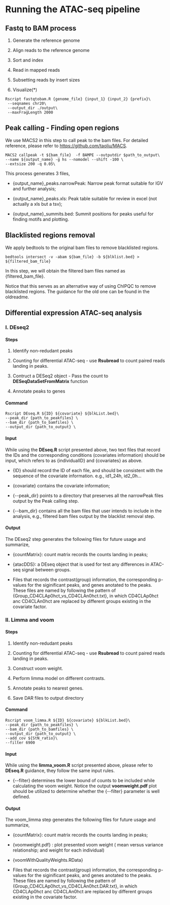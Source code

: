 # Running the ATAC-seq pipeline

## Fastq to BAM process

1. Generate the reference genome

2. Align reads to the reference genome

3. Sort and index

4. Read in mapped reads

5. Subsetting reads by insert sizes

6. Visualize(*)

```{r,eval=FALSE}
Rscript fastqtobam.R {genome_file} {input_1} {input_2} {prefix}\
 --seqnames chr20\
 --output_dir ./output\
 --maxFragLength 2000 
```


## Peak calling - Finding open regions

We use MACS2 in this step to call peak to the bam files. For detailed reference, please refer to https://github.com/taoliu/MACS.

```{r,eval=FALSE}
MACS2 callpeak -t ${bam_file}  -f BAMPE --outputdir $path_to_output\
--name ${output_name} -g hs --nomodel --shift -100 \
--extsize 200 -q 0.05\
```

This process generates 3 files,

- {output_name}_peaks.narrowPeak: Narrow peak format suitable for IGV and further analysis;

- {output_name}_peaks.xls: Peak table suitable for review in excel (not actually a xls but a tsv);

- {output_name}_summits.bed: Summit positions for peaks useful for finding motifs and plotting.


## Blacklisted regions removal

We apply bedtools to the original bam files to remove blacklisted regions. 

```{r,eval=FALSE}
bedtools intersect -v -abam ${bam_file} -b ${blklist.bed} > ${filtered_bam_file}
```

In this step, we will obtain the filtered bam files named as {filtered_bam_file}.

Notice that this serves as an alternative way of using ChIPQC to remove blacklisted regions. The guidance for the old one can be found in the oldreadme.


## Differential expression ATAC-seq analysis

### I. DEseq2

#### Steps 

 1. Identify non-redudant peaks 
 

 2. Counting for differential ATAC-seq - use __Rsubread__ to count paired reads landing in peaks.

 3. Contruct a DESeq2 object - Pass the count to __DESeqDataSetFromMatrix__ function 
 
 
 4. Annotate peaks to genes
 

#### Command
```{r,eval=FALSE}
Rscript DEseq.R ${ID} ${covariate} ${blkList.bed}\
--peak_dir {path_to_peakfiles} \
--bam_dir {path_to_bamfiles} \
--output_dir {path_to_output} \
```

#### Input
While using the __DEseq.R__ script presented above, two text files that record the IDs and the corresponding conditions (covariates information) should be input, which refers to as {individualID} and {covariates} as above. 


- {ID} should record the ID of each file, and should be consistent with the sequence of the covariate information. e.g., id1_24h, id2_0h... 

- {covariate} contains the covariate information;

- {--peak_dir} points to a directory that preserves all the narrowPeak files output by the Peak calling step. 

- {--bam_dir} contains all the bam files that user intends to include in the analysis, e.g., filtered bam files output by the blacklist removal step.



#### Output

The DEseq2 step generates the following files for future usage and summarize, 

- {countMatrix}: count matrix records the counts landing in peaks;

- {atacDDS}: a DEseq object that is used for test any differences in ATAC-seq signal between groups.

- Files that records the contrast(group) information, the corresponding p-values for the siginificant peaks, and genes anotated to the peaks. These files are named by following the pattern of {Group_CD4CLAp0hct_vs_CD4CLAn0hct.txt}, in which CD4CLAp0hct anc CD4CLAn0hct are replaced by different groups existing in the covariate factor.


### II. Limma and voom

#### Steps 

 1. Identify non-redudant peaks 

 2. Counting for differential ATAC-seq - use __Rsubread__ to count paired reads landing in peaks.

 3. Construct voom weight.
 
 4. Perform limma model on different contrasts.
 
 5. Annotate peaks to nearest genes.
 
 6. Save DAR files to output directory

#### Command
```{r,eval=FALSE}
Rscript voom_limma.R ${ID} ${covariate} ${blkList.bed}\
--peak_dir {path_to_peakfiles} \
--bam_dir {path_to_bamfiles} \
--output_dir {path_to_output} \
--add_cov ${StN_ratio}\
--filter 6900
```

#### Input
While using the __limma_voom.R__ script presented above, please refer to __DEseq.R__ guidance, they follow the same input rules.


- {--filter} determines the lower bound of counts to be included while calculating the voom weight. Notice the output __voomweight.pdf__ plot should be utilized to determine whether the {--filter} parameter is well defined.

#### Output

The voom_limma step generates the following files for future usage and summarize, 

- {countMatrix}: count matrix records the counts landing in peaks;

- {voomweight.pdf} : plot presented voom weight ( mean versus variance relationship; and weight for each individual)

- {voomWithQualityWeights.RData}

- Files that records the contrast(group) information, the corresponding p-values for the siginificant peaks, and genes anotated to the peaks. These files are named by following the pattern of {Group_CD4CLAp0hct_vs_CD4CLAn0hct.DAR.txt}, in which CD4CLAp0hct anc CD4CLAn0hct are replaced by different groups existing in the covariate factor.


